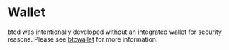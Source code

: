 # Wallet

btcd was intentionally developed without an integrated wallet for security
reasons.  Please see [btcwallet](https://github.com/sat20-labs/satsnet_btcwallet) for more
information.
